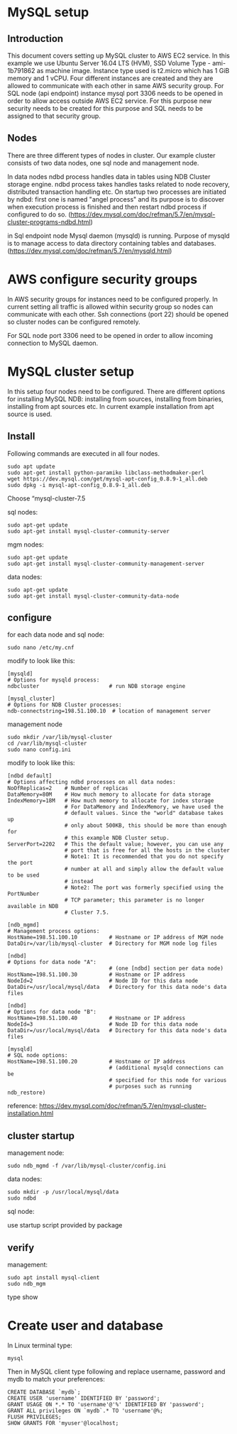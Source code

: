 # MySQL setup

## Introduction
This document covers setting up MySQL cluster to AWS EC2 service. In this example we use  Ubuntu Server 16.04 LTS (HVM), SSD Volume Type - ami-1b791862 as machine image. Instance type used is t2.micro which has 1 GiB memory and 1 vCPU. Four different instances are created and they are allowed to communicate with each other in same AWS security group. For SQL node (api endpoint) instance mysql port 3306 needs to be opened in order to allow access outside AWS EC2 service. For this purpose new security needs to be created for this purpose and SQL needs to be assigned to that security group.

## Nodes

There are three different types of nodes in cluster. Our example cluster consists of two data nodes, one sql node and management node. 

In data nodes ndbd process handles data in tables using NDB Cluster storage engine. ndbd process takes handles tasks related to node recovery, distributed transaction handling etc. On startup two processes are initiated by ndbd: first one is named "angel process" and its purpose is to discover when execution process is finished and then restart ndbd process if configured to do so.
(https://dev.mysql.com/doc/refman/5.7/en/mysql-cluster-programs-ndbd.html)

in Sql endpoint node Mysql daemon (mysqld) is running. Purpose of mysqld is to manage access to data directory containing tables and databases. (https://dev.mysql.com/doc/refman/5.7/en/mysqld.html)

# AWS configure security groups

In AWS security groups for instances need to be configured properly. In current setting all traffic is allowed within security group so nodes can communicate with each other. Ssh connections (port 22) should be opened so cluster nodes can be configured remotely.

For SQL node port 3306 need to be opened in order to allow incoming connection to MySQL daemon.

# MySQL cluster setup

In this setup four nodes need to be configured. There are different options for installing MySQL NDB: installing from sources, installing from binaries, installing from apt sources etc. In current example installation from apt source is used.

## Install

Following commands are executed in all four nodes.

```console
sudo apt update
sudo apt-get install python-paramiko libclass-methodmaker-perl
wget https://dev.mysql.com/get/mysql-apt-config_0.8.9-1_all.deb
sudo dpkg -i mysql-apt-config_0.8.9-1_all.deb
```
Choose “mysql-cluster-7.5

sql nodes:

```console
sudo apt-get update
sudo apt-get install mysql-cluster-community-server
```

mgm nodes:

```console
sudo apt-get update
sudo apt-get install mysql-cluster-community-management-server
```

data nodes:

```console
sudo apt-get update
sudo apt-get install mysql-cluster-community-data-node
```

## configure

for each data node and sql node:
```console
sudo nano /etc/my.cnf
```
modify to look like this:
```
[mysqld]
# Options for mysqld process:
ndbcluster                      # run NDB storage engine

[mysql_cluster]
# Options for NDB Cluster processes:
ndb-connectstring=198.51.100.10  # location of management server
```

management node


```console
sudo mkdir /var/lib/mysql-cluster
cd /var/lib/mysql-cluster
sudo nano config.ini
```

modify to look like this:
```
[ndbd default]
# Options affecting ndbd processes on all data nodes:
NoOfReplicas=2    # Number of replicas
DataMemory=80M    # How much memory to allocate for data storage
IndexMemory=18M   # How much memory to allocate for index storage
                  # For DataMemory and IndexMemory, we have used the
                  # default values. Since the "world" database takes up
                  # only about 500KB, this should be more than enough for
                  # this example NDB Cluster setup.
ServerPort=2202   # This the default value; however, you can use any
                  # port that is free for all the hosts in the cluster
                  # Note1: It is recommended that you do not specify the port
                  # number at all and simply allow the default value to be used
                  # instead
                  # Note2: The port was formerly specified using the PortNumber 
                  # TCP parameter; this parameter is no longer available in NDB
                  # Cluster 7.5.

[ndb_mgmd]
# Management process options:
HostName=198.51.100.10          # Hostname or IP address of MGM node
DataDir=/var/lib/mysql-cluster  # Directory for MGM node log files

[ndbd]
# Options for data node "A":
                                # (one [ndbd] section per data node)
HostName=198.51.100.30          # Hostname or IP address
NodeId=2                        # Node ID for this data node
DataDir=/usr/local/mysql/data   # Directory for this data node's data files

[ndbd]
# Options for data node "B":
HostName=198.51.100.40          # Hostname or IP address
NodeId=3                        # Node ID for this data node
DataDir=/usr/local/mysql/data   # Directory for this data node's data files

[mysqld]
# SQL node options:
HostName=198.51.100.20          # Hostname or IP address
                                # (additional mysqld connections can be
                                # specified for this node for various
                                # purposes such as running ndb_restore)
```

reference:
https://dev.mysql.com/doc/refman/5.7/en/mysql-cluster-installation.html

## cluster startup

management node:

```console
sudo ndb_mgmd -f /var/lib/mysql-cluster/config.ini
```

data nodes:

```console
sudo mkdir -p /usr/local/mysql/data
sudo ndbd
```

sql node:

use startup script provided by package

## verify

management:
```console
sudo apt install mysql-client
sudo ndb_mgm
```
type show

# Create user and database

In Linux terminal type:
```console
mysql
```

Then in MySQL client type following and replace username, password and mydb to match your preferences:
```console
CREATE DATABASE `mydb`;
CREATE USER 'username' IDENTIFIED BY 'password';
GRANT USAGE ON *.* TO 'username'@'%' IDENTIFIED BY 'password';
GRANT ALL privileges ON `mydb`.* TO 'username'@%;
FLUSH PRIVILEGES;
SHOW GRANTS FOR 'myuser'@localhost;
```
